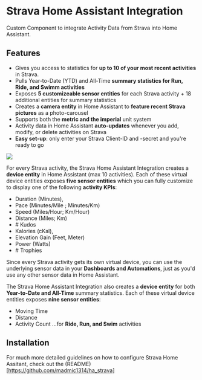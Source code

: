 # Strava Home Assistant Integration
Custom Component to integrate Activity Data from Strava into Home Assistant.


## Features
* Gives you access to statistics for **up to 10 of your most recent activities** in Strava.
* Pulls Year-to-Date (YTD) and All-Time **summary statistics for Run, Ride, and Swimm activities**
* Exposes **5 customizeable sensor entities** for each Strava activity + 18 additional entities for summary statistics
* Creates a **camera entity** in Home Assistant to **feature recent Strava pictures** as a photo-carousel
* Supports both the **metric and the imperial** unit system
* Activity data in Home Assistant **auto-updates** whenever you add, modify, or delete activities on Strava
* **Easy set-up**: only enter your Strava Client-ID and -secret and you're ready to go

![](sensor_overview.png)

For every Strava activity, the Strava Home Assistant Integration creates a **device entity** in Home Assistant (max 10 activities). Each of these virtual device entities exposes **five sensor entities** which you can fully customize to display one of the following **activity KPIs**:
* Duration (Minutes),
* Pace (Minutes/Mile ; Minutes/Km)
* Speed (Miles/Hour; Km/Hour)
* Distance (Miles; Km)
* \# Kudos
* Kalories (cKal),
* Elevation Gain (Feet, Meter)
* Power (Watts)
* \# Trophies

Since every Strava activity gets its own virtual device, you can use the underlying sensor data in your **Dashboards and Automations**, just as you'd use any other sensor data in Home Assistant. 

The Strava Home Assistant Integration also creates a **device entity** for both **Year-to-Date and All-Time** summary statistics. Each of these virtual device entities exposes **nine sensor entities**:
* Moving Time
* Distance
* Activity Count
...for **Ride, Run, and Swim** activities

## Installation
For much more detailed guidelines on how to configure Strava Home Assitant, check out the (README)[https://github.com/madmic1314/ha_strava]
